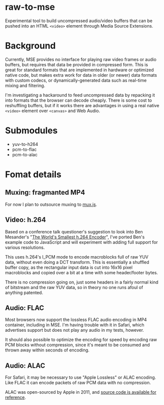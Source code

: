 # raw-to-mse

Experimental tool to build uncompressed audio/video buffers that can be pushed into an HTML `<video>` element through Media Source Extensions.

# Background

Currently, MSE provides no interface for playing raw video frames or audio buffers, but requires that data be provided in compressed form. This is great for standard formats that are implemented in hardware or optimized native code, but makes extra work for data in older (or newer) data formats with custom codecs, or dynamically-generated data such as real-time mixing and filtering.

I'm investigating a hackaround to feed uncompressed data by repacking it into formats that the browser can decode cheaply. There is some cost to reshuffling buffers, but if it works there are advantages in using a real native `<video>` element over `<canvas>` and Web Audio.

# Submodules

* yuv-to-h264
* pcm-to-flac
* pcm-to-alac

# Fomat details

## Muxing: fragmanted MP4

For now I plan to outsource muxing to [mux.js](https://github.com/videojs/mux.js).

## Video: h.264

Based on a conference talk questioner's suggestion to look into Ben Mesander's "[The World's Smallest h.264 Encoder](https://cardinalpeak.com/blog/worlds-smallest-h-264-encoder/)", I've ported Ben's example code to JavaScript and will experiment with adding full support for various resolutions.

This uses h.264's I_PCM mode to encode macroblocks full of raw YUV data, without even doing a DCT transform. This is essentially a shuffled buffer copy, as the rectangular input data is cut into 16x16 pixel macroblocks and copied over a bit at a time with some header/footer bytes.

There is no compression going on, just some headers in a fairly normal kind of bitstream and the raw YUV data, so in theory no one runs afoul of anything patented.

## Audio: FLAC

Most browsers now support the lossless FLAC audio encoding in MP4 container, including in MSE. I'm having trouble with it in Safari, which advertises support but does not play any audio in my tests, however.

It should also possible to optimize the encoding for speed by encoding raw PCM blocks without compression, since it's meant to be consumed and thrown away within seconds of encoding.

## Audio: ALAC

For Safari, it may be necessary to use "Apple Lossless" or ALAC encoding. Like FLAC it can encode packets of raw PCM data with no compression.

ALAC was open-sourced by Apple in 2011, and [source code is available for reference](https://github.com/macosforge/alac/tree/master/codec).

